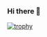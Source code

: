 ### Hi there 👋

[![trophy](https://github-profile-trophy.vercel.app/?username=ElJoker63&theme=onedark)](https://github.com/ryo-ma/github-profile-trophy)